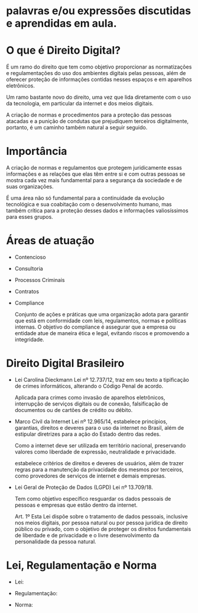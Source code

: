 # palavras e/ou expressões discutidas e aprendidas em aula.

# O que é Direito Digital?
É um ramo do direito que tem como objetivo proporcionar as normatizações e regulamentações do uso dos ambientes digitais pelas pessoas, além de oferecer proteção de informações contidas nesses espaços e em aparelhos eletrônicos.

Um ramo bastante novo do direito, uma vez que lida diretamente com o uso da tecnologia, em particular da internet e dos meios digitais.

A criação de normas e procedimentos para a proteção das pessoas atacadas e a punição de condutas que prejudiquem terceiros digitalmente, portanto, é um caminho também natural a seguir seguido.

# Importância
A criação de normas e regulamentos que protegem juridicamente essas informações e as relações que elas têm entre si e com outras pessoas se mostra cada vez mais fundamental para a segurança da sociedade e de suas organizações.

É uma área não só fundamental para a continuidade da evolução tecnológica e sua coabitação com o desenvolvimento humano, mas também crítica para a proteção desses dados e informações valiosíssimos para esses grupos.

# Áreas de atuação
- Contencioso
- Consultoria
- Processos Criminais
- Contratos
- Compliance
  
  Conjunto de ações e práticas que uma organização adota para garantir que está em conformidade com leis, regulamentos, normas e políticas internas. O objetivo do compliance é assegurar que a empresa ou entidade atue de maneira ética e legal, evitando riscos e promovendo a integridade.

# Direito Digital Brasileiro
- Lei Carolina Dieckmann
  Lei nº 12.737/12, traz em seu texto a tipificação de crimes informáticos, alterando o Código Penal de acordo.

  Aplicada para crimes como invasão de aparelhos eletrônicos, interrupção de serviços digitais ou de conexão, falsificação de documentos ou de cartões de crédito ou débito.

- Marco Civil da Internet
  Lei nº 12.965/14, estabelece princípios, garantias, direitos e deveres para o uso da internet no Brasil, além de estipular diretrizes para a ação do Estado dentro das redes.

  Como a internet deve ser utilizada em território nacional, preservando valores como liberdade de expressão, neutralidade e privacidade.

  estabelece critérios de direitos e deveres de usuários, além de trazer regras para a manutenção da privacidade dos mesmos por terceiros, como provedores de serviços de internet e demais empresas.
  
- Lei Geral de Proteção de Dados (LGPD)
  Lei nº 13.709/18.

  Tem como objetivo específico resguardar os dados pessoais de pessoas e empresas que estão dentro da internet.

  Art. 1º Esta Lei dispõe sobre o tratamento de dados pessoais, inclusive nos meios digitais, por pessoa natural ou por pessoa jurídica de direito público ou privado, com o objetivo de proteger os direitos fundamentais de liberdade e de privacidade e o livre desenvolvimento da personalidade da pessoa natural.

# Lei, Regulamentação e Norma
- Lei:

- Regulamentação:

- Norma:
